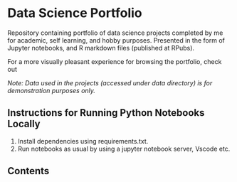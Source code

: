 # Data Science Portfolio
Repository containing portfolio of data science projects completed by me for academic, self learning, and hobby purposes. Presented in the form of Jupyter notebooks, and R markdown files (published at RPubs).

For a more visually pleasant experience for browsing the portfolio, check out

_Note: Data used in the projects (accessed under data directory) is for demonstration purposes only._

## Instructions for Running Python Notebooks Locally
1. Install dependencies using requirements.txt.
2. Run notebooks as usual by using a jupyter notebook server, Vscode etc.

## Contents
